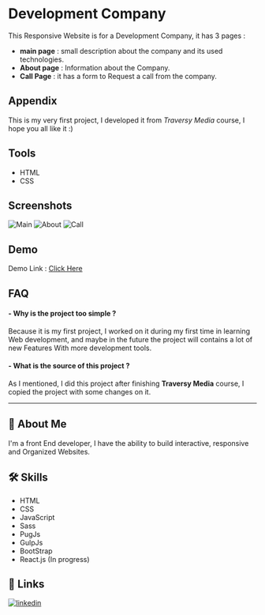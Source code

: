 
# Development Company

This Responsive Website is for a Development Company, it has 3 pages :

- **main page** : small description about the company and its used technologies.
- **About page** : Information about the Company.
- **Call Page** : it has a form to Request a call from the company.


## Appendix

This is my very first project, I developed it from *Traversy Media* course, I hope you all like it :)


## Tools

- HTML
- CSS
## Screenshots

![Main](https://github.com/AbdulrahmanIsmael/Development-Company/blob/main/screenshots/1.png)
![About](https://github.com/AbdulrahmanIsmael/Development-Company/blob/main/screenshots/2.png)
![Call](https://github.com/AbdulrahmanIsmael/Development-Company/blob/main/screenshots/3.png)


## Demo

Demo Link : [Click Here](https://web-development-zcompany.vercel.app)


## FAQ

#### - **Why is the project too simple ?**
Because it is my first project, I worked on it during my first time in learning Web development, and maybe in the future the project will contains a lot of new Features With more development tools.

#### - **What is the source of this project ?**
As I mentioned, I did this project after finishing **Traversy Media** course, I copied the project with some changes on it.

---

## 🚀 About Me
I'm a front End developer, I have the ability to build interactive, responsive and Organized Websites.


## 🛠 Skills
- HTML
- CSS
- JavaScript
- Sass
- PugJs
- GulpJs
- BootStrap
- React.js (In progress)


## 🔗 Links
[![linkedin](https://img.shields.io/badge/linkedin-0A66C2?style=for-the-badge&logo=linkedin&logoColor=white)](https://www.linkedin.com/in/abdulrahman-mohammed22/)

